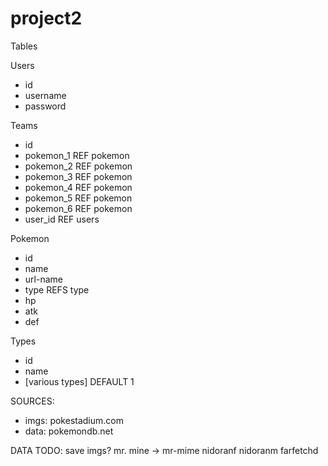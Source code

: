 # project2

Tables

Users
* id
* username
* password

Teams
* id
* pokemon_1 REF pokemon
* pokemon_2 REF pokemon
* pokemon_3 REF pokemon
* pokemon_4 REF pokemon
* pokemon_5 REF pokemon
* pokemon_6 REF pokemon
* user_id REF users

Pokemon
* id
* name
* url-name
* type REFS type
* hp
* atk
* def

Types
* id
* name
* [various types] DEFAULT 1


SOURCES:
* imgs: pokestadium.com
* data: pokemondb.net


DATA TODO: save imgs?
mr. mine -> mr-mime
nidoranf
nidoranm
farfetchd
